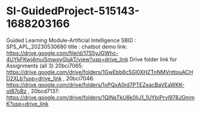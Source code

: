 # SI-GuidedProject-515143-1688203166
Guided Learning Module-Artificial Intelligence
SBID : SPS_APL_20230530680 title : chatbot demo link: https://drive.google.com/file/d/17S5yJGWhc-4UYkFKwj4mujSmwoyGlukT/view?usp=drive_link Drive folder link for Assignments (all 3)
20bci7065: https://drive.google.com/drive/folders/1GwEbb6c5Gl0XHZTnNMVnttouACHD2XLb?usp=drive_link , 20bci7046: https://drive.google.com/drive/folders/1xPQxA0rd7PTEZeacBaVEaWKK-ot87oBz , 20bcd7137: https://drive.google.com/drive/folders/1QINsTkU8k0IjJ1_1UYbiPrvI978JGmmK?usp=drive_link

